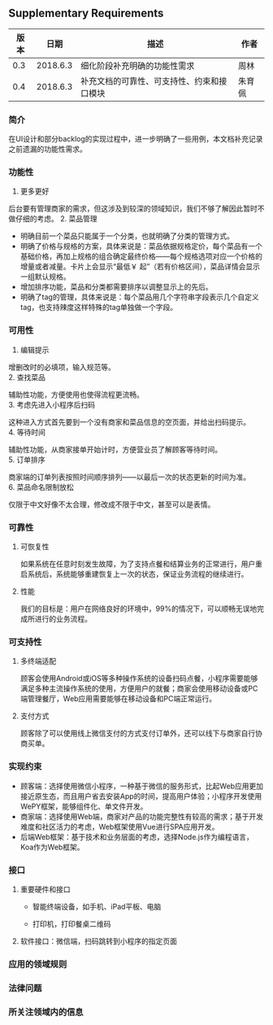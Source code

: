 ## Supplementary Requirements

| 版本 | 日期 | 描述 | 作者|
| -- | -- | -- | -- |
| 0.3 | 2018.6.3 | 细化阶段补充明确的功能性需求 | 周林 |
| 0.4 | 2018.6.3 | 补充文档的可靠性、可支持性、约束和接口模块 | 朱育佩 |

### 简介
在UI设计和部分backlog的实现过程中，进一步明确了一些用例，本文档补充记录之前遗漏的功能性需求。

### 功能性
1. 更多更好  

  后台要有管理商家的需求，但这涉及到较深的领域知识，我们不够了解因此暂时不做仔细的考虑。
2. 菜品管理  

  - 明确目前一个菜品只能属于一个分类，也就明确了分类的管理方式。  
  - 明确了价格与规格的方案，具体来说是：菜品依据规格定价，每个菜品有一个基础价格，再加上规格的组合确定最终价格——每个规格选项对应一个价格的增量或者减量。卡片上会显示“最低￥ 起”（若有价格区间），菜品详情会显示一组默认规格。  
  - 增加排序功能，菜品和分类都需要排序以调整显示上的先后。  
  - 明确了tag的管理，具体来说是：每个菜品用几个字符串字段表示几个自定义tag，也支持辣度这样特殊的tag单独做一个字段。

### 可用性
1. 编辑提示  

  增删改时的必填项，输入规范等。  
2. 查找菜品  

  辅助性功能，方便使用也使得流程更流畅。  
3. 考虑先进入小程序后扫码  

  这种进入方式首先要到一个没有商家和菜品信息的空页面，并给出扫码提示。  
4. 等待时间  

  辅助性功能，从商家接单开始计时，方便营业员了解顾客等待时间。  
5. 订单排序  

  商家端的订单列表按照时间顺序排列——以最后一次的状态更新的时间为准。  
6. 菜品命名限制放松  

  仅限于中文好像不太合理，修改成不限于中文，甚至可以是表情。  

### 可靠性

1. 可恢复性

   如果系统在任意时刻发生故障，为了支持点餐和结算业务的正常进行，用户重启系统后，系统能够重建恢复上一次的状态，保证业务流程的继续进行。

2. 性能

   我们的目标是：用户在网络良好的环境中，99%的情况下，可以顺畅无误地完成所进行的业务流程。

### 可支持性

1. 多终端适配

   顾客会使用Android或iOS等多种操作系统的设备扫码点餐，小程序需要能够满足多种主流操作系统的使用，方便用户的就餐；商家会使用移动设备或PC端管理餐厅，Web应用需要能够在移动设备和PC端正常运行。

2. 支付方式

   顾客除了可以使用线上微信支付的方式支付订单外，还可以线下与商家自行协商买单。

### 实现约束

- 顾客端：选择使用微信小程序，一种基于微信的服务形式，比起Web应用更加接近原生态，而且用户省去安装App的时间，提高用户体验；小程序开发使用WePY框架，能够组件化、单文件开发。
- 商家端：选择使用Web端，商家对产品的功能完整性有较高的需求；基于开发难度和社区活力的考虑，Web框架使用Vue进行SPA应用开发。
- 后端Web框架：基于技术和业务层面的考虑，选择Node.js作为编程语言，Koa作为Web框架。

### 接口

1. 重要硬件和接口

   - 智能终端设备，如手机、iPad平板、电脑

   - 打印机，打印餐桌二维码

2. 软件接口：微信端，扫码跳转到小程序的指定页面

### 应用的领域规则
### 法律问题
### 所关注领域内的信息
